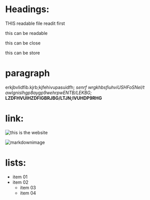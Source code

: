 # Headings:

THIS readable file readit first

this can be readable

this can be close

this can be store

# paragraph 
erkjbvlidfib.kjrb;kjfehivupasuidfh;
*senrf wrgkhbsfiuhviUSHFoSNel/t awlgnislhgp8aygp9wehrpwENTB/LEKBG;*
**LZDFHVUIHZDFIGBRJBG/LTJN;IVUHDP9RHG**

# link:

![this is the website](https://yush.dev)

![markdownimage](https://upload.wikimedia.org/wikipedia/commons/4/48/Markdown-mark.svg)
# lists:

- item 01
- item 02
  - item 03
  - item 04
